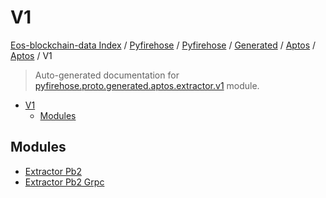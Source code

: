 # V1

[Eos-blockchain-data Index](../../../../../../README.md#eos-blockchain-data-index) /
[Pyfirehose](../../../../../index.md#pyfirehose) /
[Pyfirehose](../../../../../index.md#pyfirehose) /
[Generated](../../../index.md#generated) /
[Aptos](../../index.md#aptos) /
[Aptos](../../index.md#aptos) /
V1

> Auto-generated documentation for [pyfirehose.proto.generated.aptos.extractor.v1](https://github.com/Krow10/eos-blockchain-data/blob/main/pyfirehose/proto/generated/aptos/extractor/v1/__init__.py) module.

- [V1](#v1)
  - [Modules](#modules)

## Modules

- [Extractor Pb2](./extractor_pb2.md)
- [Extractor Pb2 Grpc](./extractor_pb2_grpc.md)